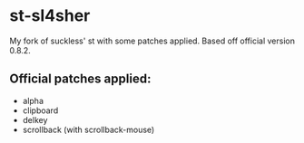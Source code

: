 # st-sl4sher
My fork of suckless' st with some patches applied. Based off official version 0.8.2.

## Official patches applied:
* alpha
* clipboard
* delkey
* scrollback (with scrollback-mouse)
